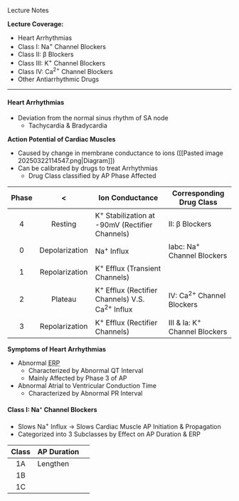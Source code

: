 Lecture Notes

**Lecture Coverage:**
- Heart Arrhythmias
- Class I: Na<sup>+</sup> Channel Blockers
- Class II: β Blockers
- Class III: K<sup>+</sup> Channel Blockers
- Class IV: Ca<sup>2+</sup> Channel Blockers
- Other Antiarrhythmic Drugs

---
#### **Heart Arrhythmias**
- Deviation from the normal sinus rhythm of SA node
	- Tachycardia & Bradycardia


**Action Potential of Cardiac Muscles**
- Caused by change in membrane conductance to ions ([[Pasted image 20250322114547.png|Diagram]])
- Can be calibrated by drugs to treat Arrhythmias
	- Drug Class classified by AP Phase Affected

| Phase |       <        | Ion Conductance                                                       | Corresponding Drug Class                 |
| :---: | :------------: | --------------------------------------------------------------------- | ---------------------------------------- |
|   4   |    Resting     | K<sup>+</sup> Stabilization at -90mV (Rectifier Channels)             | II: β Blockers                           |
|   0   | Depolarization | Na<sup>+</sup> Influx                                                 | Iabc: Na<sup>+</sup> Channel Blockers    |
|   1   | Repolarization | K<sup>+</sup> Efflux (Transient Channels)                             |                                          |
|   2   |    Plateau     | K<sup>+</sup> Efflux (Rectifier Channels) V.S. Ca<sup>2+</sup> Influx | IV: Ca<sup>2+</sup> Channel Blockers     |
|   3   | Repolarization | K<sup>+</sup> Efflux (Rectifier Channels)                             | III & Ia: K<sup>+</sup> Channel Blockers |

**Symptoms of Heart Arrhythmias**
- Abnormal <abbr Title="Effective Refractory Period">ERP</abbr>
	- Characterized by Abnormal QT Interval
	- Mainly Affected by Phase 3 of AP
- Abnormal Atrial to Ventricular Conduction Time
	- Characterized by Abnormal PR Interval


#### **Class I: Na⁺ Channel Blockers**
- Slows Na<sup>+</sup> Influx → Slows Cardiac Muscle AP Initiation & Propagation
- Categorized into 3 Subclasses by Effect on AP Duration & ERP

| Class | AP Duration |     |
| :---: | ----------- | --- |
|  1A   | Lengthen    |     |
|  1B   |             |     |
|  1C   |             |     |